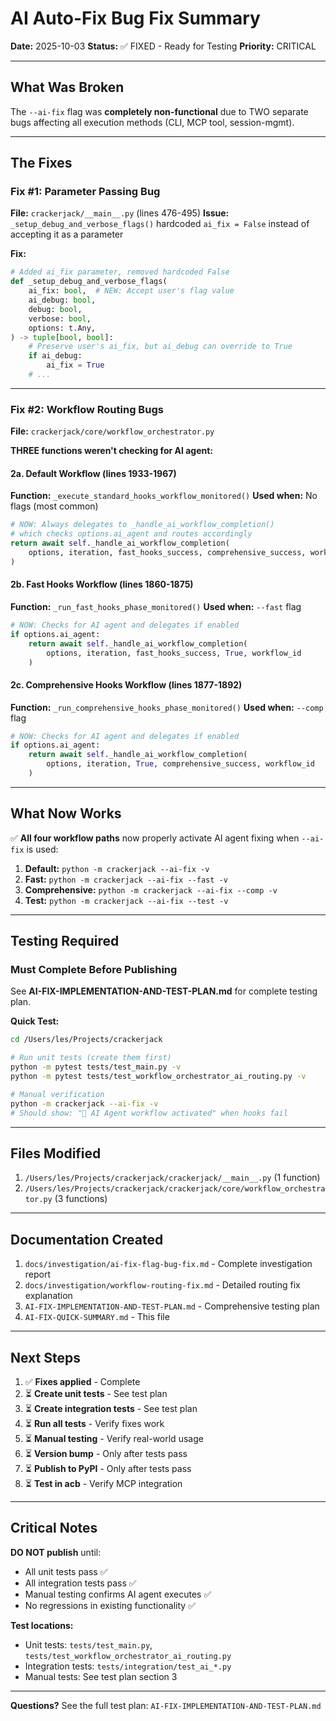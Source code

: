 # AI Auto-Fix Bug Fix Summary

**Date:** 2025-10-03
**Status:** ✅ FIXED - Ready for Testing
**Priority:** CRITICAL

______________________________________________________________________

## What Was Broken

The `--ai-fix` flag was **completely non-functional** due to TWO separate bugs affecting all execution methods (CLI, MCP tool, session-mgmt).

______________________________________________________________________

## The Fixes

### Fix #1: Parameter Passing Bug

**File:** `crackerjack/__main__.py` (lines 476-495)
**Issue:** `_setup_debug_and_verbose_flags()` hardcoded `ai_fix = False` instead of accepting it as a parameter

**Fix:**

```python
# Added ai_fix parameter, removed hardcoded False
def _setup_debug_and_verbose_flags(
    ai_fix: bool,  # NEW: Accept user's flag value
    ai_debug: bool,
    debug: bool,
    verbose: bool,
    options: t.Any,
) -> tuple[bool, bool]:
    # Preserve user's ai_fix, but ai_debug can override to True
    if ai_debug:
        ai_fix = True
    # ...
```

______________________________________________________________________

### Fix #2: Workflow Routing Bugs

**File:** `crackerjack/core/workflow_orchestrator.py`

**THREE functions weren't checking for AI agent:**

#### 2a. Default Workflow (lines 1933-1967)

**Function:** `_execute_standard_hooks_workflow_monitored()`
**Used when:** No flags (most common)

```python
# NOW: Always delegates to _handle_ai_workflow_completion()
# which checks options.ai_agent and routes accordingly
return await self._handle_ai_workflow_completion(
    options, iteration, fast_hooks_success, comprehensive_success, workflow_id
)
```

#### 2b. Fast Hooks Workflow (lines 1860-1875)

**Function:** `_run_fast_hooks_phase_monitored()`
**Used when:** `--fast` flag

```python
# NOW: Checks for AI agent and delegates if enabled
if options.ai_agent:
    return await self._handle_ai_workflow_completion(
        options, iteration, fast_hooks_success, True, workflow_id
    )
```

#### 2c. Comprehensive Hooks Workflow (lines 1877-1892)

**Function:** `_run_comprehensive_hooks_phase_monitored()`
**Used when:** `--comp` flag

```python
# NOW: Checks for AI agent and delegates if enabled
if options.ai_agent:
    return await self._handle_ai_workflow_completion(
        options, iteration, True, comprehensive_success, workflow_id
    )
```

______________________________________________________________________

## What Now Works

✅ **All four workflow paths** now properly activate AI agent fixing when `--ai-fix` is used:

1. **Default:** `python -m crackerjack --ai-fix -v`
1. **Fast:** `python -m crackerjack --ai-fix --fast -v`
1. **Comprehensive:** `python -m crackerjack --ai-fix --comp -v`
1. **Test:** `python -m crackerjack --ai-fix --test -v`

______________________________________________________________________

## Testing Required

### Must Complete Before Publishing

See **AI-FIX-IMPLEMENTATION-AND-TEST-PLAN.md** for complete testing plan.

**Quick Test:**

```bash
cd /Users/les/Projects/crackerjack

# Run unit tests (create them first)
python -m pytest tests/test_main.py -v
python -m pytest tests/test_workflow_orchestrator_ai_routing.py -v

# Manual verification
python -m crackerjack --ai-fix -v
# Should show: "🤖 AI Agent workflow activated" when hooks fail
```

______________________________________________________________________

## Files Modified

1. `/Users/les/Projects/crackerjack/crackerjack/__main__.py` (1 function)
1. `/Users/les/Projects/crackerjack/crackerjack/core/workflow_orchestrator.py` (3 functions)

______________________________________________________________________

## Documentation Created

1. `docs/investigation/ai-fix-flag-bug-fix.md` - Complete investigation report
1. `docs/investigation/workflow-routing-fix.md` - Detailed routing fix explanation
1. `AI-FIX-IMPLEMENTATION-AND-TEST-PLAN.md` - Comprehensive testing plan
1. `AI-FIX-QUICK-SUMMARY.md` - This file

______________________________________________________________________

## Next Steps

1. ✅ **Fixes applied** - Complete
1. ⏳ **Create unit tests** - See test plan
1. ⏳ **Create integration tests** - See test plan
1. ⏳ **Run all tests** - Verify fixes work
1. ⏳ **Manual testing** - Verify real-world usage
1. ⏳ **Version bump** - Only after tests pass
1. ⏳ **Publish to PyPI** - Only after tests pass
1. ⏳ **Test in acb** - Verify MCP integration

______________________________________________________________________

## Critical Notes

**DO NOT publish** until:

- All unit tests pass ✅
- All integration tests pass ✅
- Manual testing confirms AI agent executes ✅
- No regressions in existing functionality ✅

**Test locations:**

- Unit tests: `tests/test_main.py`, `tests/test_workflow_orchestrator_ai_routing.py`
- Integration tests: `tests/integration/test_ai_*.py`
- Manual tests: See test plan section 3

______________________________________________________________________

**Questions?** See the full test plan: `AI-FIX-IMPLEMENTATION-AND-TEST-PLAN.md`

